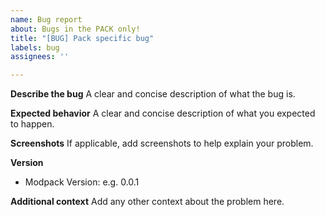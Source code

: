 ```yaml
---
name: Bug report
about: Bugs in the PACK only!
title: "[BUG] Pack specific bug"
labels: bug
assignees: ''

---
```


**Describe the bug**
A clear and concise description of what the bug is.

**Expected behavior**
A clear and concise description of what you expected to happen.

**Screenshots**
If applicable, add screenshots to help explain your problem.

**Version**
- Modpack Version: e.g. 0.0.1

**Additional context**
Add any other context about the problem here.
